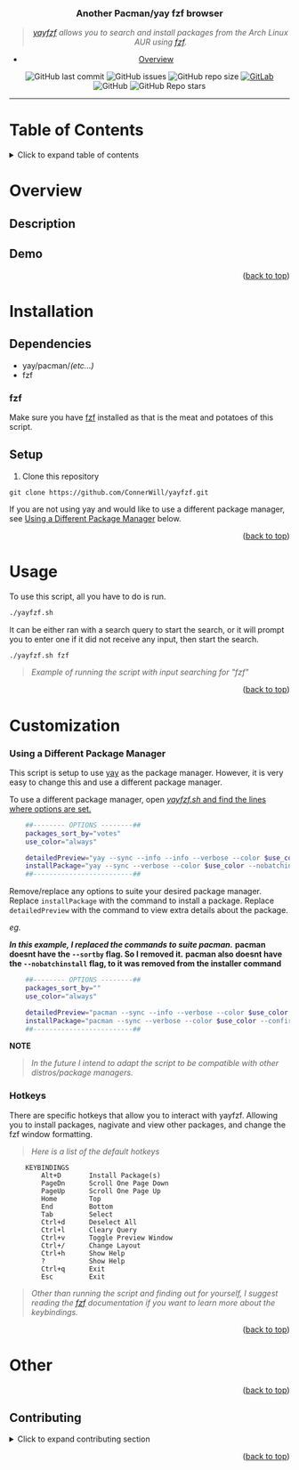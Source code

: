 <div align="center">
<!---
<img width="480" height="320" src="/media/yayfzf-banner.png">
--->

### **Another Pacman/yay fzf browser**
> *[*yayfzf*](https://github.com/ConnerWill/yayfzf) allows you to search and install packages from the Arch Linux AUR using [fzf](https://github.com/junegunn/fzf).*


* [Overview](#overview)

![GitHub last commit](https://img.shields.io/github/last-commit/ConnerWill/yayfzf)
![GitHub issues](https://img.shields.io/github/issues-raw/ConnerWill/yayfzf)
![GitHub repo size](https://img.shields.io/github/repo-size/ConnerWill/yayfzf)
[![GitLab](https://img.shields.io/static/v1?label=gitlab&logo=gitlab&color=E24329&message=mirrored)](https://gitlab.com/ConnerWill/yayfzf)
![GitHub](https://img.shields.io/github/license/ConnerWill/yayfzf)
![GitHub Repo stars](https://img.shields.io/github/stars/ConnerWill/yayfzf?style=social)

---
</div>

# Table of Contents
<details>
  <summary>Click to expand table of contents</summary>

  ---

* [yayfzf](#another-pacmanyay-fzf-browser)
* [Table of Contents](#table-of-contents)
* [Overview](#overview)
   * [Description](#description)
   * [Demo](#demo)
* [Installation](#installation)
   * [Dependencies](#dependencies)
      * [fzf](#fzf)
   * [Setup](#setup)
* [Usage](#usage)
  * [Customization](#customization)
      * [Using a Different Package Manager](#using-a-different-package-manager)
      * [Hotkeys](#hotkeys)
* [Other](#other)
   * [Contributing](#contributing)

  ---
  
<p align="right">(<a href="#top">back to top</a>)</p>

</details>  
  
# Overview

## Description

## Demo

<p align="right">(<a href="#top">back to top</a>)</p>

# Installation

## Dependencies

* yay/pacman/*(etc...)*
* fzf

### fzf

Make sure you have [fzf](https://github.com/junegunn/fzf) installed as that is the meat and potatoes of this script.

## Setup

1. Clone this repository

  ```console
  git clone https://github.com/ConnerWill/yayfzf.git
  ```

If you are not using yay and would like to use a different package manager, see [Using a Different Package Manager](#using-a-different-package-manager) below.


<p align="right">(<a href="#top">back to top</a>)</p>

# Usage

To use this script, all you have to do is run.

```sh
./yayfzf.sh
```

It can be either ran with a search query to start the search,
or it will prompt you to enter one if it did not receive any input, then start the search.

```sh
./yayfzf.sh fzf
```
> *Example of running the script with input searching for "fzf"*


<p align="right">(<a href="#top">back to top</a>)</p>

# Customization

### Using a Different Package Manager

This script is setup to use [yay](https://github.com/Jguer/yay) as the package manager.
However, it is very easy to change this and use a different package manager.

To use a different package manager, open [*yayfzf.sh* and find the lines where options are set.](https://github.com/ConnerWill/yayfzf/blob/82b6915d6130b8ba3deecf1360ca1c1a44759ab5/yayfzf.sh#L7)


```sh
    ##-------- OPTIONS --------##
    packages_sort_by="votes"
    use_color="always"

    detailedPreview="yay --sync --info --info --verbose --color $use_color "
    installPackage="yay --sync --verbose --color $use_color --nobatchinstall --confirm"
    ##-------------------------##
```

Remove/replace any options to suite your desired package manager.
Replace `installPackage` with the command to install a package.
Replace `detailedPreview` with the command to view extra details about the package.

*eg.*

***In this example, I replaced the commands to suite pacman.***
**pacman doesnt have the `--sortby` flag. So I removed it.**
**pacman also doesnt have the `--nobatchinstall` flag, to it was removed from the installer command**

```sh
    ##-------- OPTIONS --------##
    packages_sort_by=""
    use_color="always"

    detailedPreview="pacman --sync --info --verbose --color $use_color "
    installPackage="pacman --sync --verbose --color $use_color --confirm"
    ##-------------------------##
```

**NOTE**
> *In the future I intend to adapt the script to be compatible with other distros/package managers.*


### Hotkeys

There are specific hotkeys that allow you to interact with yayfzf.
Allowing you to install packages, nagivate and view other packages, and change the fzf window formatting.

> *Here is a list of the default hotkeys*

```manpage
    KEYBINDINGS
        Alt+D       Install Package(s)
        PageDn      Scroll One Page Down
        PageUp      Scroll One Page Up
        Home        Top
        End         Bottom
        Tab         Select
        Ctrl+d      Deselect All
        Ctrl+l      Cleary Query
        Ctrl+v      Toggle Preview Window
        Ctrl+/      Change Layout
        Ctrl+h      Show Help
        ?           Show Help
        Ctrl+q      Exit
        Esc         Exit
```

> *Other than running the script and finding out for yourself, I suggest reading the [fzf](https://github.com/junegunn/fzf) documentation if you want to learn more about the keybindings.*


<p align="right">(<a href="#top">back to top</a>)</p>

# Other

<p align="right">(<a href="#top">back to top</a>)</p>

<!-- CONTRIBUTING -->
## Contributing

<details>
  <summary>Click to expand contributing section</summary>

  ---

Any contributions you make are **greatly appreciated**.

If you have a suggestion that would make this better, please fork the repo and create a pull request. You can also simply open an issue.


1. Fork the Project
2. Create your Feature Branch (`git checkout -b feature/AmazingFeature`)
3. Commit your Changes (`git commit -m 'Add some AmazingFeature'`)
4. Push to the Branch (`git push origin feature/AmazingFeature`)
5. Open a Pull Request

<p align="right">(<a href="#top">back to top</a>)</p>

</details>


<p align="right">(<a href="#top">back to top</a>)</p>

[fzf]:
    (https://github.com/junegunn/fzf)




